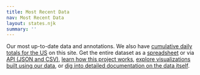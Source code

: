 ```yaml
---
title: Most Recent Data
nav: Most Recent Data
layout: states.njk
summary: ''
---
```

Our most up-to-date data and annotations. [](https://docs.google.com/spreadsheets/u/2/d/e/2PACX-1vRwAqp96T9sYYq2-i7Tj0pvTf6XVHjDSMIKBdZHXiCGGdNC0ypEU9NbngS8mxea55JuCFuua1MUeOj5/pubhtml)We also have [cumulative daily totals for the US](https://covidtracking.com/us-daily/) on this site. Get the entire dataset as a [spreadsheet](https://docs.google.com/spreadsheets/u/2/d/e/2PACX-1vRwAqp96T9sYYq2-i7Tj0pvTf6XVHjDSMIKBdZHXiCGGdNC0ypEU9NbngS8mxea55JuCFuua1MUeOj5/pubhtml) or via [API (JSON and CSV)](https://covidtracking.com/api/), [learn how this project works](https://covidtracking.com/about-tracker/), [explore visualizations built using our data](/visualizations), or [dig into detailed documentation on the data itself](https://covidtracking.com/newsroom-expert-faq/).
